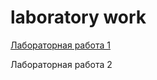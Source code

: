 # laboratory work
[Лабораторная работа 1](https://github.com/NDanaya/laboratory-work/tree/master/6.03.2019)

Лабораторная работа 2
